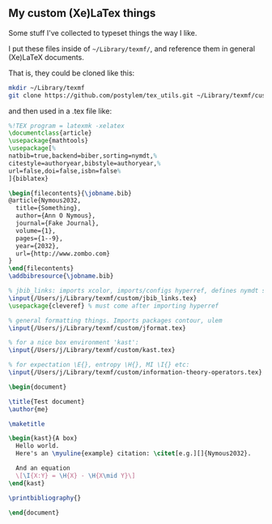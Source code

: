 ## My custom (Xe)LaTex things

Some stuff I've collected to typeset things the way I like.

I put these files inside of `~/Library/texmf/`, and reference them in general
(Xe)LaTeX documents.

That is, they could be cloned like this:

```bash
mkdir ~/Library/texmf
git clone https://github.com/postylem/tex_utils.git ~/Library/texmf/custom
```

and then used in a .tex file like:

```latex
%!TEX program = latexmk -xelatex
\documentclass{article}
\usepackage{mathtools}
\usepackage[%
natbib=true,backend=biber,sorting=nymdt,%
citestyle=authoryear,bibstyle=authoryear,%
url=false,doi=false,isbn=false%
]{biblatex}

\begin{filecontents}{\jobname.bib}
@article{Nymous2032,
  title={Something},
  author={Ann O Nymous},
  journal={Fake Journal},
  volume={1},
  pages={1--9},
  year={2032},
  url={http://www.zombo.com}
}
\end{filecontents}
\addbibresource{\jobname.bib}

% jbib_links: imports xcolor, imports/configs hyperref, defines nymdt sorting:
\input{/Users/j/Library/texmf/custom/jbib_links.tex}
\usepackage{cleveref} % must come after importing hyperref

% general formatting things. Imports packages contour, ulem
\input{/Users/j/Library/texmf/custom/jformat.tex}

% for a nice box environment 'kast':
\input{/Users/j/Library/texmf/custom/kast.tex}

% for expectation \E{}, entropy \H{}, MI \I{} etc:
\input{/Users/j/Library/texmf/custom/information-theory-operators.tex}

\begin{document}

\title{Test document}
\author{me}

\maketitle

\begin{kast}{A box}
  Hello world.
  Here's an \myuline{example} citation: \citet[e.g.][]{Nymous2032}.

  And an equation
  \[\I{X:Y} = \H{X} - \H{X\mid Y}\]
\end{kast}

\printbibliography{}

\end{document}

```
